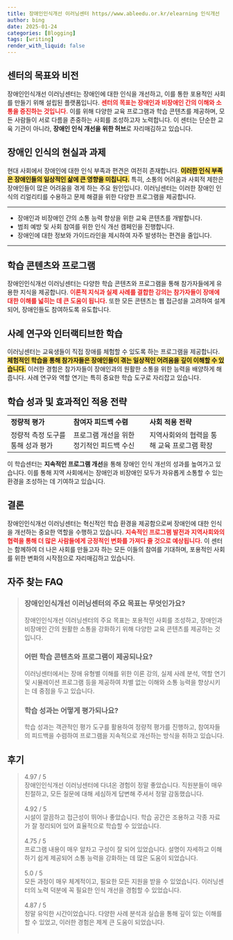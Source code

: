 ```yaml
---
title: 장애인인식개선 이러닝센터 https//www.ableedu.or.kr/elearning 인식개선
author: bing
date: 2025-01-24
categories: [Blogging]
tags: [writing]
render_with_liquid: false
---
```



<h2 id='센터의 목표와 비전'>센터의 목표와 비전</h2>

<p>장애인인식개선 이러닝센터는 장애인에 대한 인식을 개선하고, 이를 통한 포용적인 사회를 만들기 위해 설립된 플랫폼입니다. <b><span style="color: #ee2323;">센터의 목표는 장애인과 비장애인 간의 이해와 소통을 증진하는 것입니다.</span></b> 이를 위해 다양한 교육 프로그램과 학습 콘텐츠를 제공하며, 모든 사람들이 서로 다름을 존중하는 사회를 조성하고자 노력합니다. 이 센터는 단순한 교육 기관이 아니라, <b>장애인 인식 개선을 위한 허브</b>로 자리매김하고 있습니다.</p>

<h2 id='장애인 인식의 현실과 과제'>장애인 인식의 현실과 과제</h2>

<p>현대 사회에서 장애인에 대한 인식 부족과 편견은 여전히 존재합니다. <b><span style="background-color: #ffe066;">이러한 인식 부족은 장애인들의 일상적인 삶에 큰 영향을 미칩니다.</span></b> 특히, 소통의 어려움과 사회적 제한은 장애인들이 많은 어려움을 겪게 하는 주요 원인입니다. 이러닝센터는 이러한 장애인 인식의 리얼리티를 수용하고 문제 해결을 위한 다양한 프로그램을 제공합니다.</p>

<hr />

<ul>
    <li>장애인과 비장애인 간의 소통 능력 향상을 위한 교육 콘텐츠를 개발합니다.</li>
    <li>범죄 예방 및 사회 참여를 위한 인식 개선 캠페인을 진행합니다.</li>
    <li>장애인에 대한 정보와 가이드라인을 제시하여 자주 발생하는 편견을 줄입니다.</li>
</ul>

<hr />

<h2 id='학습 콘텐츠와 프로그램'>학습 콘텐츠와 프로그램</h2>

<p>장애인인식개선 이러닝센터는 다양한 학습 콘텐츠와 프로그램을 통해 참가자들에게 유용한 지식을 제공합니다. <b><span style="color: #ee2323;">이론적 지식과 실제 사례를 결합한 강의는 참가자들이 장애에 대한 이해를 넓히는 데 큰 도움이 됩니다.</span></b> 또한 모든 콘텐츠는 웹 접근성을 고려하여 설계되어, 장애인들도 참여하도록 유도합니다.</p>

<h2 id='사례 연구와 인터랙티브한 학습'>사례 연구와 인터랙티브한 학습</h2>

<p>이러닝센터는 교육생들이 직접 장애를 체험할 수 있도록 하는 프로그램을 제공합니다. <b><span style="background-color: #ffe066;">체험적인 학습을 통해 참가자들은 장애인들이 겪는 일상적인 어려움을 깊이 이해할 수 있습니다.</span></b> 이러한 경험은 참가자들이 장애인과의 원활한 소통을 위한 능력을 배양하게 해줍니다. 사례 연구와 역할 연기는 특히 중요한 학습 도구로 자리잡고 있습니다.</p>

<h2 id='학습 성과 및 효과적인 적용 전략'>학습 성과 및 효과적인 적용 전략</h2>

<table>
    <tr>
        <td><b>정량적 평가</b></td>
        <td><b>참여자 피드백 수렴</b></td>
        <td><b>사회 적용 전략</b></td>
    </tr>
    <tr>
        <td>정량적 측정 도구를 통해 성과 평가</td>
        <td>프로그램 개선을 위한 정기적인 피드백 수신</td>
        <td>지역사회와의 협력을 통해 교육 프로그램 확장</td>
    </tr>
</table>

<p>이 학습센터는 <b>지속적인 프로그램 개선</b>을 통해 장애인 인식 개선의 성과를 높여가고 있습니다. 이를 통해 지역 사회에서는 장애인과 비장애인 모두가 자유롭게 소통할 수 있는 환경을 조성하는 데 기여하고 있습니다.</p>

<h2 id='결론'>결론</h2>

<p>장애인인식개선 이러닝센터는 혁신적인 학습 환경을 제공함으로써 장애인에 대한 인식을 개선하는 중요한 역할을 수행하고 있습니다. <b><span style="color: #ee2323;">지속적인 프로그램 발전과 지역사회와의 협력을 통해 더 많은 사람들에게 긍정적인 변화를 가져다 줄 것으로 예상됩니다.</span></b> 이 센터는 함께하여 더 나은 사회를 만들고자 하는 모든 이들의 참여를 기대하며, 포용적인 사회를 위한 변화의 시작점으로 자리매김하고 있습니다.</p>


<h2 id='자주_찾는_FAQ'>자주 찾는 FAQ</h2>
<div itemscope="" itemtype="https://schema.org/FAQPage"> 
<blockquote> 
<div itemscope="" itemprop="mainEntity" itemtype="https://schema.org/Question"> 
<h3 itemprop="name">장애인인식개선 이러닝센터의 주요 목표는 무엇인가요?</h3> 
<div itemscope="" itemprop="acceptedAnswer" itemtype="https://schema.org/Answer"> 
<span itemprop="text"> 
<p>장애인인식개선 이러닝센터의 주요 목표는 포용적인 사회를 조성하고, 장애인과 비장애인 간의 원활한 소통을 강화하기 위해 다양한 교육 콘텐츠를 제공하는 것입니다.</p> 
</span> 
</div> 
</div> 

<div itemscope="" itemprop="mainEntity" itemtype="https://schema.org/Question"> 
<h3 itemprop="name">어떤 학습 콘텐츠와 프로그램이 제공되나요?</h3> 
<div itemscope="" itemprop="acceptedAnswer" itemtype="https://schema.org/Answer"> 
<span itemprop="text"> 
<p>이러닝센터에서는 장애 유형별 이해를 위한 이론 강의, 실제 사례 분석, 역할 연기 및 시뮬레이션 프로그램 등을 제공하여 차별 없는 이해와 소통 능력을 향상시키는 데 중점을 두고 있습니다.</p> 
</span> 
</div> 
</div> 

<div itemscope="" itemprop="mainEntity" itemtype="https://schema.org/Question"> 
<h3 itemprop="name">학습 성과는 어떻게 평가되나요?</h3> 
<div itemscope="" itemprop="acceptedAnswer" itemtype="https://schema.org/Answer"> 
<span itemprop="text"> 
<p>학습 성과는 객관적인 평가 도구를 활용하여 정량적 평가를 진행하고, 참여자들의 피드백을 수렴하여 프로그램을 지속적으로 개선하는 방식을 취하고 있습니다.</p> 
</span> 
</div> 
</div> 

</blockquote> 
</div>
<h2 id='후기'>후기</h2>
<div itemscope itemtype="https://schema.org/Product">
  <blockquote>
  <div itemprop="review" itemscope itemtype="https://schema.org/Review">
      <div itemprop="reviewRating" itemscope itemtype="https://schema.org/Rating"> <span itemprop="ratingValue">4.97</span> / <span itemprop="bestRating">5</span> </div>
      <span itemprop="reviewBody">장애인인식개선 이러닝센터에 다녀온 경험이 정말 좋았습니다. 직원분들이 매우 친절하고, 모든 질문에 대해 세심하게 답변해 주셔서 정말 감동했습니다.</span>
  </div>
  <br>
  <div itemprop="review" itemscope itemtype="https://schema.org/Review">
      <div itemprop="reviewRating" itemscope itemtype="https://schema.org/Rating"> <span itemprop="ratingValue">4.92</span> / <span itemprop="bestRating">5</span> </div>
      <span itemprop="reviewBody">시설이 깔끔하고 접근성이 뛰어나 좋았습니다. 학습 공간은 조용하고 각종 자료가 잘 정리되어 있어 효율적으로 학습할 수 있었습니다.</span>
  </div>
  <br>
  <div itemprop="review" itemscope itemtype="https://schema.org/Review">
      <div itemprop="reviewRating" itemscope itemtype="https://schema.org/Rating"> <span itemprop="ratingValue">4.75</span> / <span itemprop="bestRating">5</span> </div>
      <span itemprop="reviewBody">프로그램 내용이 매우 알차고 구성이 잘 되어 있었습니다. 설명이 자세하고 이해하기 쉽게 제공되어 소통 능력을 강화하는 데 많은 도움이 되었습니다.</span>
  </div>
  <br>
  <div itemprop="review" itemscope itemtype="https://schema.org/Review">
      <div itemprop="reviewRating" itemscope itemtype="https://schema.org/Rating"> <span itemprop="ratingValue">5.0</span> / <span itemprop="bestRating">5</span> </div>
      <span itemprop="reviewBody">모든 과정이 매우 체계적이고, 필요한 모든 지원을 받을 수 있었습니다. 이러닝센터의 노력 덕분에 꼭 필요한 인식 개선을 경험할 수 있었습니다.</span>
  </div>
  <br>
  <div itemprop="review" itemscope itemtype="https://schema.org/Review">
      <div itemprop="reviewRating" itemscope itemtype="https://schema.org/Rating"> <span itemprop="ratingValue">4.87</span> / <span itemprop="bestRating">5</span> </div>
      <span itemprop="reviewBody">정말 유익한 시간이었습니다. 다양한 사례 분석과 실습을 통해 깊이 있는 이해를 할 수 있었고, 이러한 경험은 제게 큰 도움이 되었습니다.</span>
  </div>
  <br>
  </blockquote>
</div>
